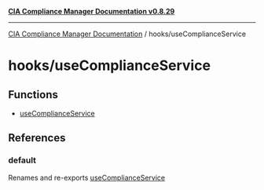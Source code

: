 [**CIA Compliance Manager Documentation v0.8.29**](../../README.md)

***

[CIA Compliance Manager Documentation](../../modules.md) / hooks/useComplianceService

# hooks/useComplianceService

## Functions

- [useComplianceService](functions/useComplianceService.md)

## References

### default

Renames and re-exports [useComplianceService](functions/useComplianceService.md)

